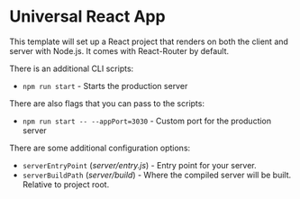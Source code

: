 # Universal React App

This template will set up a React project that renders on both the client and server with Node.js.
It comes with React-Router by default.

There is an additional CLI scripts:

-   `npm run start` - Starts the production server

There are also flags that you can pass to the scripts:

-   `npm run start -- --appPort=3030` - Custom port for the production server

There are some additional configuration options:

-   `serverEntryPoint` (_server/entry.js_) - Entry point for your server.
-   `serverBuildPath` (_server/build_) - Where the compiled server will be built. Relative to project root.
